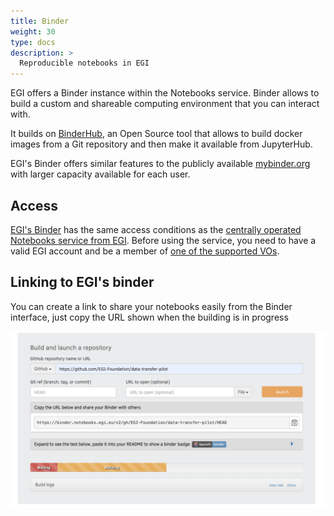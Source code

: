 ```yaml
---
title: Binder
weight: 30
type: docs
description: >
  Reproducible notebooks in EGI
---
```


EGI offers a Binder instance within the Notebooks service. Binder allows to
build a custom and shareable computing environment that you can interact with.

It builds on [BinderHub](https://github.com/jupyterhub/binderhub), an Open
Source tool that allows to build docker images from a Git repository and then
make it available from JupyterHub.

EGI's Binder offers similar features to the publicly available
[mybinder.org](https://mybinder.org/) with larger capacity available for each
user.

## Access

[EGI's Binder](https://binder.notebooks.egi.eu/) has the same access conditions
as the
[centrally operated Notebooks service from EGI](../../#service-modes).
Before using the service, you need to have a valid EGI account and be a member
of
[one of the supported VOs](../../#notebooks-for-researchers).

## Linking to EGI's binder

You can create a link to share your notebooks easily from the Binder interface,
just copy the URL shown when the building is in progress

![Binder link](binder-link.png)
